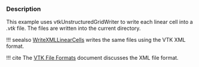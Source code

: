 ### Description

This example uses vtkUnstructuredGridWriter to write each linear cell into a *.vtk* file. The files are written into the current directory.

!!! seealso
    [WriteXMLLinearCells](../WriteXMLLinearCells) writes the same files using the VTK XML format.

!!! cite
    The [VTK File Formats](../../../VTKFileFormats#simple-legacy-formats) document discusses the XML file format.
